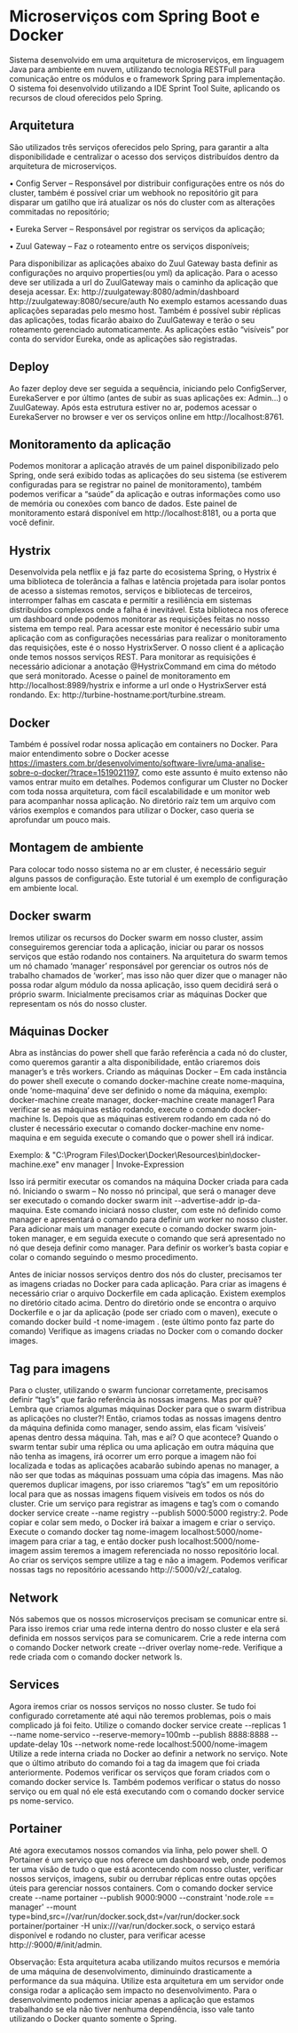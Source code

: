 # Microserviços com Spring Boot e Docker

Sistema desenvolvido em uma arquitetura de microserviços, em linguagem Java para ambiente em nuvem, utilizando tecnologia RESTFull para comunicação entre os módulos e o framework Spring para implementação.
O sistema foi desenvolvido utilizando a IDE Sprint Tool Suite, aplicando os recursos de cloud oferecidos pelo Spring. 

## Arquitetura

São utilizados três serviços oferecidos pelo Spring, para garantir a alta disponibilidade e centralizar o acesso dos serviços distribuídos dentro da arquitetura de microserviços. 

   •	Config Server – Responsável por distribuir configurações entre os nós do cluster, também é possível criar um webhook no      repositório git para disparar um gatilho que irá atualizar os nós do cluster com as alterações commitadas no                  repositório;  
     
   •	Eureka Server – Responsável por registrar os serviços da aplicação;  
      
   •	Zuul Gateway – Faz o roteamento entre os serviços disponíveis;  
      
Para disponibilizar as aplicações abaixo do Zuul Gateway basta definir as configurações no arquivo properties(ou yml) da aplicação. Para o acesso deve ser utilizada a url do ZuulGateway mais o caminho da aplicação que deseja acessar.
Ex: http://zuulgateway:8080/admin/dashboard
      http://zuulgateway:8080/secure/auth
No exemplo estamos acessando duas aplicações separadas pelo mesmo host. Também é possível subir réplicas das aplicações, todas ficarão abaixo do ZuulGateway e terão o seu roteamento gerenciado automaticamente. As aplicações estão “visíveis” por conta do servidor Eureka, onde as aplicações são registradas.

## Deploy

Ao fazer deploy deve ser seguida a sequência, iniciando pelo ConfigServer, EurekaServer e por último (antes de subir as suas aplicações ex: Admin...) o ZuulGateway. Após esta estrutura estiver no ar, podemos acessar o EurekaServer no browser e ver os serviços online em http://localhost:8761.

## Monitoramento da aplicação

Podemos monitorar a aplicação através de um painel disponibilizado pelo Spring, onde será exibido todas as aplicações do seu sistema (se estiverem configuradas para se registrar no painel de monitoramento), também podemos verificar a “saúde” da aplicação e outras informações como uso de memória ou conexões com banco de dados. Este painel de monitoramento estará disponível em http://localhost:8181, ou a porta que você definir.

## Hystrix

Desenvolvida pela netflix e já faz parte do ecosistema Spring, o Hystrix é uma biblioteca de tolerância a falhas e latência projetada para isolar pontos de acesso a sistemas remotos, serviços e bibliotecas de terceiros, interromper falhas em cascata e permitir a resiliência em sistemas distribuídos complexos onde a falha é inevitável.
Esta biblioteca nos oferece um dashboard onde podemos monitorar as requisições feitas no nosso sistema em tempo real. Para acessar este monitor é necessário subir uma aplicação com as configurações necessárias para realizar o monitoramento das requisições, este é o nosso HystrixServer. 
O nosso client é a aplicação onde temos nossos serviços REST. Para monitorar as requisições é necessário adicionar a anotação @HystrixCommand em cima do método que será monitorado.
Acesse o painel de monitoramento em http://localhost:8989/hystrix e informe a url onde o HystrixServer está rondando. Ex: http://turbine-hostname:port/turbine.stream.

## Docker

Também é possível rodar nossa aplicação em containers no Docker. Para maior entendimento sobre o Docker acesse https://imasters.com.br/desenvolvimento/software-livre/uma-analise-sobre-o-docker/?trace=1519021197, como este assunto é muito extenso não vamos entrar muito em detalhes.
Podemos configurar um Cluster no Docker com toda nossa arquitetura, com fácil escalabilidade e um monitor web para acompanhar nossa aplicação. No diretório raíz tem um arquivo com vários exemplos e comandos para utilizar o Docker, caso queria se aprofundar um pouco mais.

## Montagem de ambiente

Para colocar todo nosso sistema no ar em cluster, é necessário seguir alguns passos de configuração. Este tutorial é um exemplo de configuração em ambiente local.

## Docker swarm

Iremos utilizar os recursos do Docker swarm em nosso cluster, assim conseguiremos gerenciar toda a aplicação, iniciar ou parar os nossos serviços que estão rodando nos containers. Na arquitetura do swarm temos um nó chamado ‘manager’ responsável por gerenciar os outros nós de trabalho chamados de ‘worker’, mas isso não quer dizer que o manager não possa rodar algum módulo da nossa aplicação, isso quem decidirá será o próprio swarm.
Inicialmente precisamos criar as máquinas Docker que representam os nós do nosso cluster.

## Máquinas Docker 

Abra as instâncias do power shell que farão referência a cada nó do cluster, como queremos garantir a alta disponibilidade, então criaremos dois manager’s e três workers. 
Criando as máquinas Docker – Em cada instância do power shell execute o comando docker-machine create nome-maquina,  onde ‘nome-maquina’ deve ser definido o nome da máquina, exemplo: docker-machine create manager, docker-machine create manager1
Para verificar se as máquinas estão rodando, execute o comando docker-machine ls. Depois que as máquinas estiverem rodando em cada nó do cluster é necessário executar o comando docker-machine env nome-maquina e em seguida execute o comando que o power shell irá indicar. 

Exemplo: & "C:\Program Files\Docker\Docker\Resources\bin\docker-machine.exe" env manager | Invoke-Expression

Isso irá permitir executar os comandos na máquina Docker criada para cada nó.
Iniciando o swarm – No nosso nó principal, que será o manager deve ser executado o comando docker swarm init  --advertise-addr ip-da-maquina. Este comando iniciará nosso cluster, com este nó definido como manager e apresentará o comando para definir um worker no nosso cluster. Para adicionar mais um manager execute o comando docker swarm join-token manager, e em seguida execute o comando que será apresentado no nó que deseja definir como manager. Para definir os worker’s basta copiar e colar o comando seguindo o mesmo procedimento.

Antes de iniciar nossos serviços dentro dos nós do cluster, precisamos ter as imagens criadas no Docker para cada aplicação. Para criar as imagens é necessário criar o arquivo Dockerfile em cada aplicação. Existem exemplos no diretório citado acima. Dentro do diretório onde se encontra o arquivo Dockerfile e o jar da aplicação (pode ser criado com o  maven), execute o comando  docker build -t nome-imagem . (este último ponto faz parte do comando)
Verifique as imagens criadas no Docker com o comando docker images.

## Tag para imagens

Para o cluster, utilizando o swarm funcionar corretamente, precisamos definir “tag’s” que farão referência às nossas imagens. Mas por quê? Lembra que criamos algumas máquinas Docker para que o swarm distribua as aplicações no cluster?! Então, criamos todas as nossas imagens dentro da máquina definida como manager, sendo assim, elas ficam ‘visíveis’ apenas dentro dessa máquina. Tah, mas e aí? O que acontece? Quando o swarm tentar subir uma réplica ou uma aplicação em outra máquina que não tenha as imagens, irá ocorrer um erro porque a imagem não foi localizada e todas as aplicações acabarão subindo apenas no manager, a não ser que todas as máquinas possuam uma cópia das imagens. Mas não queremos duplicar imagens, por isso criaremos “tag’s” em um repositório local para que as nossas imagens fiquem visíveis em todos os nós do cluster.
Crie um serviço para registrar as imagens e tag’s com o comando docker service create --name registry --publish 5000:5000 registry:2. Pode copiar e colar sem medo, o Docker irá baixar a imagem e criar o serviço.
Execute o comando docker tag nome-imagem localhost:5000/nome-imagem para criar a tag, e então docker push localhost:5000/nome-imagem assim teremos a imagem referenciada no nosso repositório local. Ao criar os serviços sempre utilize a tag e não a imagem. Podemos verificar nossas tags no repositório acessando http://<ip-maquina>:5000/v2/_catalog.

## Network

Nós sabemos que os nossos microserviços precisam se comunicar entre si. Para isso iremos criar uma rede interna dentro do nosso cluster e ela será definida em nossos serviços para se comunicarem. Crie a rede interna com o comando Docker network create --driver overlay nome-rede. Verifique a rede criada com o comando docker network ls.

## Services

Agora iremos criar os nossos serviços no nosso cluster. Se tudo foi configurado corretamente até aqui não teremos problemas, pois o mais complicado já foi feito. Utilize o comando 
docker service create --replicas 1 --name nome-servico --reserve-memory=100mb --publish 8888:8888 --update-delay 10s --network nome-rede localhost:5000/nome-imagem 
Utilize a rede interna criada no Docker ao definir a network no serviço. Note que o último atributo do comando foi a tag da imagem que foi criada anteriormente. Podemos verificar os serviços que foram criados com o comando docker service ls. Também podemos verificar o status do nosso serviço ou em qual nó ele está executando com o comando docker service ps nome-servico.

## Portainer

Até agora executamos nossos comandos via linha, pelo power shell. O Portainer é um serviço que nos oferece um dashboard web, onde podemos ter uma visão de tudo o que está acontecendo com nosso cluster, verificar nossos serviços, imagens, subir ou derrubar réplicas entre outas opções úteis para gerenciar nossos containers. Com o comando docker service create --name portainer --publish 9000:9000 --constraint 'node.role == manager' --mount type=bind,src=//var/run/docker.sock,dst=/var/run/docker.sock portainer/portainer -H unix:///var/run/docker.sock, o serviço estará disponível e rodando no cluster, para verificar acesse http://<ip-maquina>:9000/#/init/admin.

Observação:  Esta arquitetura acaba utilizando muitos recursos e memória de uma máquina de desenvolvimento, diminuindo drasticamente a performance da sua máquina. Utilize esta arquitetura em um servidor onde consiga rodar a aplicação sem impacto no desenvolvimento. Para o desenvolvimento podemos iniciar apenas a aplicação que estamos trabalhando se ela não tiver nenhuma dependência, isso vale tanto utilizando o Docker quanto somente o Spring.

